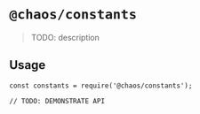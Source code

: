 # `@chaos/constants`

> TODO: description

## Usage

```
const constants = require('@chaos/constants');

// TODO: DEMONSTRATE API
```
